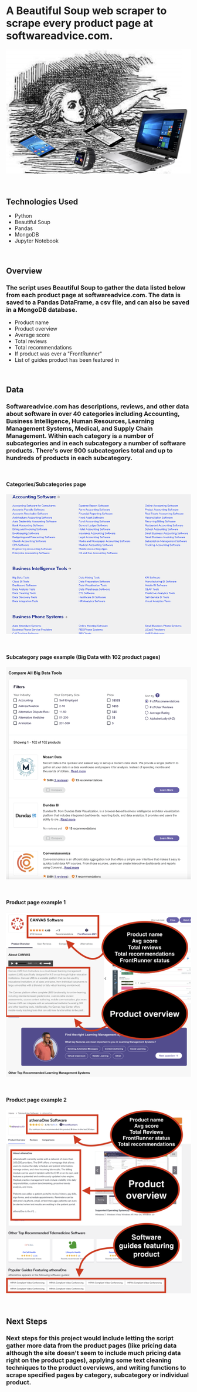 # A Beautiful Soup web scraper to scrape every product page at softwareadvice.com.

![alice](images/alice_in_software_land.png)

<br>

## Technologies Used

* Python
* Beautiful Soup
* Pandas
* MongoDB
* Jupyter Notebook

<br>

## Overview

### The script uses Beautiful Soup to gather the data listed below from each product page at softwareadvice.com.  The data is saved to a Pandas DataFrame, a csv file, and can also be saved in a MongoDB database.

* Product name
* Product overview
* Average score
* Total reviews
* Total recommendations
* If product was ever a "FrontRunner"
* List of guides product has been featured in


<br>

## Data

###  Softwareadvice.com has descriptions, reviews, and other data about software in over 40 categories including Accounting, Business Intelligence, Human Resources, Learning Management Systems, Medical, and Supply Chain Management.  Within each category is a number of subcategories and in each subcategory a number of software products.  There's over 900 subcategories total and up to hundreds of products in each subcategory.

<br>

#### Categories/Subcategories page
![categories page](images/categories_page.png)


<br>

#### Subcategory page example (Big Data with 102 product pages)
![subcategory page](images/subcategory_page.png)



<br>

#### Product page example 1
![subcategory page](images/product_page_1.png)

<br>

#### Product page example 2 
![subcategory page](images/product_page_2.png)

<br>

## Next Steps

### Next steps for this project would include letting the script gather more data from the product pages (like pricing data although the site doesn't seem to include much pricing data right on the product pages), applying some text cleaning techniques to the product overviews, and writing functions to scrape specified pages by category, subcategory or individual product.

<br>

